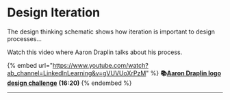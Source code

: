 # Design Iteration

The design thinking schematic shows how iteration is important to design processes...

Watch this video where Aaron Draplin talks about his process.

{% embed url="https://www.youtube.com/watch?ab_channel=LinkedInLearning&v=gVUVUoXrPzM" %}
**📚**[**Aaron Draplin logo design challenge**](https://www.youtube.com/watch?v=gVUVUoXrPzM) **(16:20)**
{% endembed %}

****
